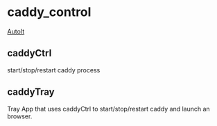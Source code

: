 # caddy_control

[AutoIt](https://www.autoitscript.com/)

## caddyCtrl
start/stop/restart caddy process

## caddyTray
Tray App that uses caddyCtrl to start/stop/restart caddy and launch an browser.